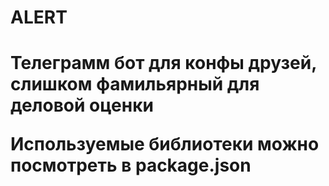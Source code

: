 <h1>ALERT<h1>
<p>Телеграмм бот для конфы друзей, слишком фамильярный для деловой оценки</p>
<span>Используемые библиотеки можно посмотреть в package.json</span>
